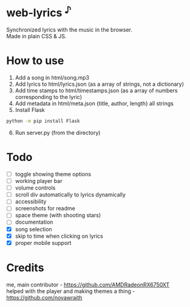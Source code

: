 <!-- https://github.com/AMDRadeonRX6750XT/web-lyrics -->
# web-lyrics <sup>♪</sup>
Synchronized lyrics with the music in the browser. <br>
Made in plain CSS & JS.

# How to use
1. Add a song in html/song.mp3
2. Add lyrics to html/lyrics.json (as a array of strings, not a dictionary)
3. Add time stamps to html/timestamps.json (as a array of numbers corresponding to the lyric)
4. Add metadata in html/meta.json {title, author, length} all strings
5. Install Flask
```bash
python -m pip install Flask
```
6. Run server.py (from the directory)

# Todo
- [ ] toggle showing theme options
- [ ] working player bar
- [ ] volume controls
- [ ] scroll div automatically to lyrics dynamically
- [ ] accessibility
- [ ] screenshots for readme
- [ ] space theme (with shooting stars)
- [ ] documentation
- [x] song selection
- [x] skip to time when clicking on lyrics
- [x] proper mobile support

# Credits
me, main contributor - https://github.com/AMDRadeonRX6750XT <br>
helped with the player and making themes a thing - https://github.com/novawraith <br>
